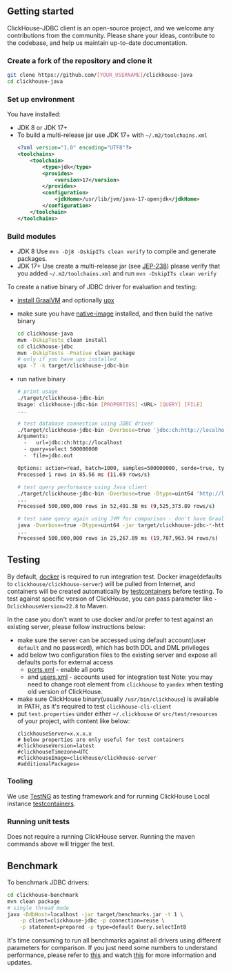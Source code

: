 ## Getting started
ClickHouse-JDBC client is an open-source project, and we welcome any contributions from the community. Please share your ideas, contribute to the codebase, and help us maintain up-to-date documentation.

### Create a fork of the repository and clone it
```bash
git clone https://github.com/[YOUR_USERNAME]/clickhouse-java
cd clickhouse-java
```

### Set up environment
You have installed:
- JDK 8 or JDK 17+
- To build a multi-release jar use JDK 17+ with `~/.m2/toolchains.xml`
    ```xml
    <?xml version="1.0" encoding="UTF8"?>
    <toolchains>
        <toolchain>
            <type>jdk</type>
            <provides>
                <version>17</version>
            </provides>
            <configuration>
                <jdkHome>/usr/lib/jvm/java-17-openjdk</jdkHome>
            </configuration>
        </toolchain>
    </toolchains>
    ```

### Build modules
- JDK 8 Use `mvn -Dj8 -DskipITs clean verify` to compile and generate packages. 
- JDK 17+ Use create a multi-release jar (see [JEP-238](https://openjdk.java.net/jeps/238)) please verify that you added `~/.m2/toolchains.xml` and run `mvn -DskipITs clean verify`


To create a native binary of JDBC driver for evaluation and testing:

- [install GraalVM](https://www.graalvm.org/latest/docs/getting-started/) and optionally [upx](https://upx.github.io/)

- make sure you have [native-image](https://www.graalvm.org/latest/docs/getting-started/#native-image) installed, and then build the native binary

  ```bash
  cd clickhouse-java
  mvn -DskipTests clean install
  cd clickhouse-jdbc
  mvn -DskipTests -Pnative clean package
  # only if you have upx installed
  upx -7 -k target/clickhouse-jdbc-bin
  ```

- run native binary

  ```bash
  # print usage
  ./target/clickhouse-jdbc-bin
  Usage: clickhouse-jdbc-bin [PROPERTIES] <URL> [QUERY] [FILE]
  ...

  # test database connection using JDBC driver
  ./target/clickhouse-jdbc-bin -Dverbose=true 'jdbc:ch:http://localhost'
  Arguments:
    -   url=jdbc:ch:http://localhost
    - query=select 500000000
    -  file=jdbc.out

  Options: action=read, batch=1000, samples=500000000, serde=true, type=, verbose=true
  Processed 1 rows in 85.56 ms (11.69 rows/s)

  # test query performance using Java client
  ./target/clickhouse-jdbc-bin -Dverbose=true -Dtype=uint64 'http://localhost'
  ...
  Processed 500,000,000 rows in 52,491.38 ms (9,525,373.89 rows/s)

  # test same query again using JVM for comparison - don't have GraalVM EE so JIT wins in my case
  java -Dverbose=true -Dtype=uint64 -jar target/clickhouse-jdbc-*-http.jar 'http://localhost'
  ...
  Processed 500,000,000 rows in 25,267.89 ms (19,787,963.94 rows/s)
  ```

## Testing

By default, [docker](https://docs.docker.com/engine/install/) is required to run integration test. Docker image(defaults to `clickhouse/clickhouse-server`) will be pulled from Internet, and containers will be created automatically by [testcontainers](https://www.testcontainers.org/) before testing. To test against specific version of ClickHouse, you can pass parameter like `-DclickhouseVersion=22.8` to Maven.

In the case you don't want to use docker and/or prefer to test against an existing server, please follow instructions below:

- make sure the server can be accessed using default account(user `default` and no password), which has both DDL and DML privileges
- add below two configuration files to the existing server and expose all defaults ports for external access
  - [ports.xml](../../blob/main/clickhouse-client/src/test/resources/containers/clickhouse-server/config.d/ports.xml) - enable all ports
  - and [users.xml](../../blob/main/clickhouse-client/src/test/resources/containers/clickhouse-server/users.d/users.xml) - accounts used for integration test
    Note: you may need to change root element from `clickhouse` to `yandex` when testing old version of ClickHouse.
- make sure ClickHouse binary(usually `/usr/bin/clickhouse`) is available in PATH, as it's required to test `clickhouse-cli-client`
- put `test.properties` under either `~/.clickhouse` or `src/test/resources` of your project, with content like below:
  ```properties
  clickhouseServer=x.x.x.x
  # below properties are only useful for test containers
  #clickhouseVersion=latest
  #clickhouseTimezone=UTC
  #clickhouseImage=clickhouse/clickhouse-server
  #additionalPackages=
  ```

### Tooling
We use [TestNG](http://org.testng/doc) as testing framework and for running ClickHouse Local instance [testcontainers](https://www.testcontainers.org/modules/databases/clickhouse/).

### Running unit tests

Does not require a running ClickHouse server.
Running the maven commands above will trigger the test.

## Benchmark

To benchmark JDBC drivers:

```bash
cd clickhouse-benchmark
mvn clean package
# single thread mode
java -DdbHost=localhost -jar target/benchmarks.jar -t 1 \
    -p client=clickhouse-jdbc -p connection=reuse \
    -p statement=prepared -p type=default Query.selectInt8
```

It's time consuming to run all benchmarks against all drivers using different parameters for comparison. If you just need some numbers to understand performance, please refer to [this](https://github.com/ClickHouse/clickhouse-java/issues/768) and watch [this](https://github.com/ClickHouse/clickhouse-java/issues/928) for more information and updates.
